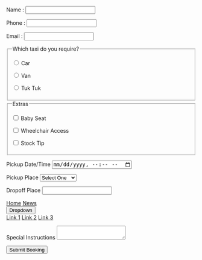 <html>
  <form>
<p>
<label>Name :
<input type="text" name="customer_name" required>
</label> 
</p>

<p>
<label>Phone : 
<input type="tel" name="phone_number">
</label>
</p>

<p>
<label>Email :
<input type="email" name="email_address">
</label>
</p>

<fieldset>
<legend>Which taxi do you require?</legend>
<p><label> <input type="radio" name="taxi" required value="car"> Car </label></p>
<p><label> <input type="radio" name="taxi" required value="van"> Van </label></p>
<p><label> <input type="radio" name="taxi" required value="tuktuk"> Tuk Tuk </label></p>
</fieldset>

<fieldset>
<legend>Extras</legend>
<p><label> <input type="checkbox" name="extras" value="baby"> Baby Seat </label></p>
<p><label> <input type="checkbox" name="extras" value="wheelchair"> Wheelchair Access </label></p>
<p><label> <input type="checkbox" name="extras" value="tip"> Stock Tip </label></p>
</fieldset>


<p>
<label>Pickup Date/Time
<input type="datetime-local" name="pickup_time" required>
</label>
</p>
	
<p>
<label>Pickup Place
<select id="pickup_place" name="pickup_place">
<option value="" selected="selected">Select One</option>
<option value="office" >Taxi Office</option>
<option value="town_hall" >Town Hall</option>
<option value="telepathy" >We'll Guess!</option>
</select>
</label> 
</p>


<p>
<label>Dropoff Place
<input type="text" name="dropoff_place" required list="destinations">
</label>

<datalist id="destinations">
<option value="Airport">
<option value="Beach">
<option value="Fred Flinstone's House">
</datalist>
</p>
<div class="navbar">
  <a href="#home">Home</a>
  <a href="#news">News</a>
  <div class="dropdown">
    <button class="dropbtn">Dropdown
      <i class="fa fa-caret-down"></i>
    </button>
    <div class="dropdown-content">
      <a href="#">Link 1</a>
      <a href="#">Link 2</a>
      <a href="#">Link 3</a>
    </div>
  </div>
</div>

<datalist id="destinations">
<option value="Airport">
<option value="Beach">
<option value="Fred Flinstone's House">
</datalist>
</p>

<p>
<label>Special Instructions
<textarea name="comments" maxlength="500"></textarea>
</label>
</p>

<p><button>Submit Booking</button></p>


</form>
</html>
